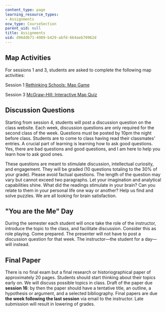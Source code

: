 ```yaml
---
content_type: page
learning_resource_types:
- Assignments
ocw_type: CourseSection
parent_uid: null
title: Assignments
uid: d96ddb71-4989-b429-abfd-664aeb70962d
---
```


Map Activities
--------------

For sessions 1 and 3, students are asked to complete the following map activities:

Session 1 [Rethinking Schools: Map Game](http://www.rethinkingschools.org/just_fun/games/mapgame.html)

Session 3 [McGraw-Hill: Interactive Map Quiz](http://highered.mheducation.com/sites/0073406937/student_view0/chapter28/interactive_map_quiz.html)

Discussion Questions
--------------------

Starting from session 4, students will post a discussion question on the class website. Each week, discussion questions are only required for the second class of the week. Questions must be posted by 10pm the night before class. Students are to come to class having read their classmates' entries. A crucial part of learning is learning how to ask good questions. Yes, there are bad questions and good questions, and I am here to help you learn how to ask good ones.

These questions are meant to stimulate discussion, intellectual curiosity, and engagement. They will be graded (10 questions totaling to the 30% of your grade). Please avoid factual questions. The length of the question may vary but cannot exceed two paragraphs. Let your imagination and analytical capabilities shine. What did the readings stimulate in your brain? Can you relate to them in your personal life one way or another? Help us find and solve puzzles. We are all looking for brain satisfaction.

"You are the Me" Day
--------------------

During the semester each student will once take the role of the instructor, introduce the topic to the class, and facilitate discussion. Consider this as role playing. Come prepared. The presenter will not have to post a discussion question for that week. The instructor—the student for a day—will instead.

Final Paper
-----------

There is no final exam but a final research or historiographical paper of approximately 20 pages. Students should start thinking about their topics early on. We will discuss possible topics in class. Draft of the paper due **session 16**: by then the paper should have a tentative title, an outline, a hypothesis or argument, and a selected bibliography. Final papers are due **the week following the last session** via email to the instructor. Late submission will result in lowering of grades.